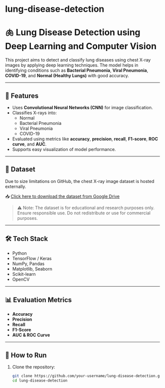 # lung-disease-detection
# 🫁 Lung Disease Detection using Deep Learning and Computer Vision

This project aims to detect and classify lung diseases using chest X-ray images by applying deep learning techniques. The model helps in identifying conditions such as **Bacterial Pneumonia**, **Viral Pneumonia**, **COVID-19**, and **Normal (Healthy Lungs)** with good accuracy.

---

## 🚀 Features

- Uses **Convolutional Neural Networks (CNN)** for image classification.
- Classifies X-rays into:
  - Normal
  - Bacterial Pneumonia
  - Viral Pneumonia
  - COVID-19
- Evaluated using metrics like **accuracy**, **precision**, **recall**, **F1-score**, **ROC curve**, and **AUC**.
- Supports easy visualization of model performance.

---

## 📁 Dataset

Due to size limitations on GitHub, the chest X-ray image dataset is hosted externally.

📥 [Click here to download the dataset from Google Drive]([YOUR_GOOGLE_DRIVE_LINK_HERE](https://drive.google.com/drive/folders/1sM7E_FgiPt1IymPBtuf-ucm0R9lZFmBt?usp=sharing))

> ⚠️ Note: The dataset is for educational and research purposes only.  
> Ensure responsible use. Do not redistribute or use for commercial purposes.

---

## 🛠️ Tech Stack

- Python
- TensorFlow / Keras
- NumPy, Pandas
- Matplotlib, Seaborn
- Scikit-learn
- OpenCV

---

## 📊 Evaluation Metrics

- **Accuracy**
- **Precision**
- **Recall**
- **F1-Score**
- **AUC & ROC Curve**

---

## 🔧 How to Run

1. Clone the repository:

   ```bash
   git clone https://github.com/your-username/lung-disease-detection.git
   cd lung-disease-detection
